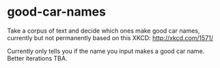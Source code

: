 # good-car-names
Take a corpus of text and decide which ones make good car names, currently but not permanently based on this XKCD: http://xkcd.com/1571/

Currently only tells you if the name you input makes a good car name.
Better iterations TBA.
